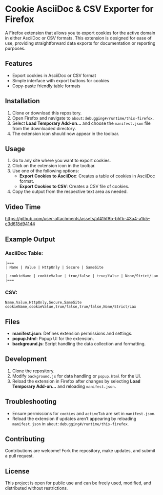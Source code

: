 
# Cookie AsciiDoc & CSV Exporter for Firefox

A Firefox extension that allows you to export cookies for the active domain in either AsciiDoc or CSV formats. This extension is designed for ease of use, providing straightforward data exports for documentation or reporting purposes.

## Features

- Export cookies in AsciiDoc or CSV format
- Simple interface with export buttons for cookies
- Copy-paste friendly table formats

## Installation

1. Clone or download this repository.
2. Open Firefox and navigate to `about:debugging#/runtime/this-firefox`.
3. Select **Load Temporary Add-on…** and choose the `manifest.json` file from the downloaded directory.
4. The extension icon should now appear in the toolbar.

## Usage

1. Go to any site where you want to export cookies.
2. Click on the extension icon in the toolbar.
3. Use one of the following options:
   - **Export Cookies to AsciiDoc**: Creates a table of cookies in AsciiDoc format.
   - **Export Cookies to CSV**: Creates a CSV file of cookies.
4. Copy the output from the respective text area as needed.

## Video Time

https://github.com/user-attachments/assets/af415f8b-b5fb-43a4-a1b5-c3d618d94144

## Example Output

### AsciiDoc Table:
```
|===
| Name | Value | HttpOnly | Secure | SameSite

| cookieName | cookieValue | true/false | true/false | None/Strict/Lax
|===
```

### CSV:
```
Name,Value,HttpOnly,Secure,SameSite
cookieName,cookieValue,true/false,true/false,None/Strict/Lax
```

## Files

- **manifest.json**: Defines extension permissions and settings.
- **popup.html**: Popup UI for the extension.
- **background.js**: Script handling the data collection and formatting.

## Development

1. Clone the repository.
2. Modify `background.js` for data handling or `popup.html` for the UI.
3. Reload the extension in Firefox after changes by selecting **Load Temporary Add-on…** and reloading `manifest.json`.

## Troubleshooting

- Ensure permissions for `cookies` and `activeTab` are set in `manifest.json`.
- Reload the extension if updates aren’t appearing by reloading `manifest.json` in `about:debugging#/runtime/this-firefox`.

## Contributing

Contributions are welcome! Fork the repository, make updates, and submit a pull request.

## License

This project is open for public use and can be freely used, modified, and distributed without restrictions.
